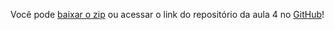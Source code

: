 Você pode [baixar o zip](https://github.com/alura-cursos/node_criptografia_2496/archive/refs/heads/aula4.zip) ou acessar o link do repositório da aula 4 no [GitHub](https://github.com/alura-cursos/node_criptografia_2496/tree/aula4)!